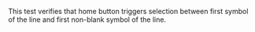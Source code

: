 This test verifies that home button triggers selection between first symbol of the line and first non-blank symbol of the line.
